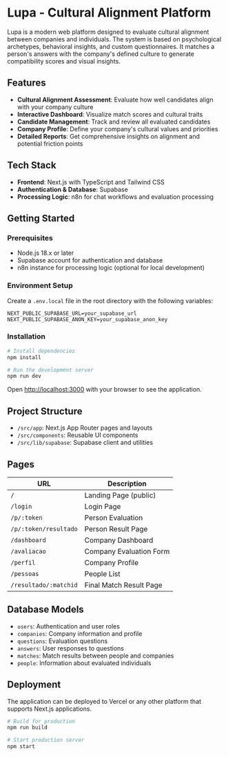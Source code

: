 # Lupa - Cultural Alignment Platform

Lupa is a modern web platform designed to evaluate cultural alignment between companies and individuals. The system is based on psychological archetypes, behavioral insights, and custom questionnaires. It matches a person's answers with the company's defined culture to generate compatibility scores and visual insights.

## Features

- **Cultural Alignment Assessment**: Evaluate how well candidates align with your company culture
- **Interactive Dashboard**: Visualize match scores and cultural traits
- **Candidate Management**: Track and review all evaluated candidates
- **Company Profile**: Define your company's cultural values and priorities
- **Detailed Reports**: Get comprehensive insights on alignment and potential friction points

## Tech Stack

- **Frontend**: Next.js with TypeScript and Tailwind CSS
- **Authentication & Database**: Supabase
- **Processing Logic**: n8n for chat workflows and evaluation processing

## Getting Started

### Prerequisites

- Node.js 18.x or later
- Supabase account for authentication and database
- n8n instance for processing logic (optional for local development)

### Environment Setup

Create a `.env.local` file in the root directory with the following variables:

```
NEXT_PUBLIC_SUPABASE_URL=your_supabase_url
NEXT_PUBLIC_SUPABASE_ANON_KEY=your_supabase_anon_key
```

### Installation

```bash
# Install dependencies
npm install

# Run the development server
npm run dev
```

Open [http://localhost:3000](http://localhost:3000) with your browser to see the application.

## Project Structure

- `/src/app`: Next.js App Router pages and layouts
- `/src/components`: Reusable UI components
- `/src/lib/supabase`: Supabase client and utilities

## Pages

| URL                         | Description                  |
|----------------------------|------------------------------|
| `/`                        | Landing Page (public)         |
| `/login`                   | Login Page                   |
| `/p/:token`                | Person Evaluation            |
| `/p/:token/resultado`      | Person Result Page           |
| `/dashboard`               | Company Dashboard            |
| `/avaliacao`               | Company Evaluation Form      |
| `/perfil`                  | Company Profile             |
| `/pessoas`                 | People List                  |
| `/resultado/:matchid`      | Final Match Result Page      |

## Database Models

- `users`: Authentication and user roles
- `companies`: Company information and profile
- `questions`: Evaluation questions
- `answers`: User responses to questions
- `matches`: Match results between people and companies
- `people`: Information about evaluated individuals

## Deployment

The application can be deployed to Vercel or any other platform that supports Next.js applications.

```bash
# Build for production
npm run build

# Start production server
npm start
```
